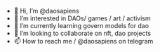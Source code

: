 - 👋 Hi, I’m @daosapiens
- 👀 I’m interested in DAOs/ games / art / activism
- 🌱 I’m currently learning govern models for dao
- 💞️ I’m looking to collaborate on nft, dao  projects
- 📫 How to reach me / @daosapiens on telegram

<!---
caos888/caos888 is a ✨ special ✨ repository because its `README.md` (this file) appears on your GitHub profile.
You can click the Preview link to take a look at your changes.
--->
